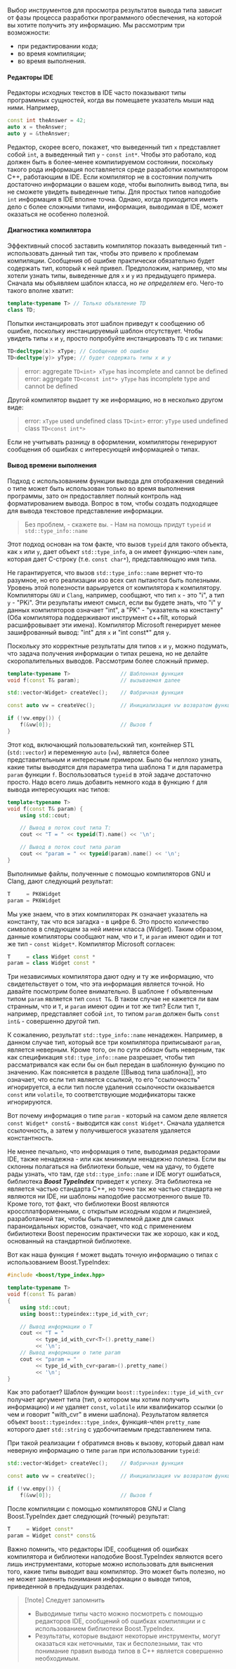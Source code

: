 Выбор инструментов для просмотра результатов вывода типа зависит от фазы процесса разработки программного обеспечения, на которой вы хотите получить эту информацию. Мы рассмотрим три возможности:
- при редактировании кода;
- во время компиляции;
- во время выполнения.
#### Редакторы IDE
Редакторы исходных текстов в IDE часто показывают типы программных сущностей, когда вы помещаете указатель мыши над ними. Например,
```cpp
const int theAnswer = 42;
auto x = theAnswer;
auto y = &theAnswer;
```
Редактор, скорее всего, покажет, что выведенный тип `x` представляет собой `int`, а выведенный тип `y` - `const int*`.
Чтобы это работало, код должен быть в более-менее компилируемом состоянии, поскольку такого рода информация поставляется среде разработки компилятором С++, работающим в IDE. Если компилятор не в состоянии получить достаточно информации о вашем коде, чтобы выполнить вывод типа, вы не сможете увидеть выведенные типы.
Для простых типов наподобие `int` информация в IDE вполне точна. Однако, когда приходится иметь дело с более сложными типами, информация, выводимая в IDE, может оказаться не особенно полезной.

#### Диагностика компилятора
Эффективный способ заставить компилятор показать выведенный тип - использовать данный тип так, чтобы это привело к проблемам компиляции. Сообщения об ошибке практически обязательно будет содержать тип, который к ней привел.
Предположим, например, что мы хотели узнать типы, выведенные для `x` и `y` из предыдущего примера. Сначала мы объявляем шаблон класса, но *не* *определяем* его. Чего-то такого вполне хватит:
```cpp
template<typename T> // Только объявление TD
class TD;
```
Попытки инстанцировать этот шаблон приведут к сообщению об ошибке, поскольку инстанцируемый шаблон отсутствует. Чтобы увидеть типы `x` и `y`, просто попробуйте инстанцировать `TD` с их типами:
```cpp
TD<decltype(x)> xType; // Сообщение об ошибке 
TD<decltype(y)> yType; // будет содержать типы x и y
```
> error: aggregate `TD<int> xType` has incomplete and cannot be defined
> error: aggregate `TD<const int*> yType` has incomplete type and cannot be defined

Другой компилятор выдает ту же информацию, но в несколько другом виде:
> error: `xType` used undefined class `TD<int>`
> error: `yType` used undefined class `TD<const int*>`

Если не учитывать разницу в оформлении, компиляторы генерируют сообщения об ошибках с интересующей информацией о типах.

#### Вывод времени выполнения
Подход с использованием функции вывода для отображения сведений о типе может быть использован только во время выполнения программы, зато он предоставляет полный контроль над форматированием вывода. Вопрос в том, чтобы создать подходящее для вывода текстовое представление информации.
> Без проблем, - скажете вы. - Нам на помощь придут `typeid` и `std::type_info::name`

Этот подход основан на том факте, что вызов `typeid` для такого объекта, как `x` или `y`, дает объект `std::type_info`, а он имеет функцию-член `name`, которая дает C-строку (т.е. `const char*`), представляющую имя типа.

Не гарантируется, что вызов `std::type_info::name` вернет что-то разумное, но его реализации изо всех сил пытаются быть полезными. Уровень этой полезности варьируется от компилятора к компилятору. Компиляторы `GNU` и `Clang`, например, сообщают, что тип `x` - это "i", а тип `y` - "PKi". Эти результаты имеют смысл, если вы будете знать, что "i" у данных компиляторов означает "int", а "PK" - "указатель на константу" (Оба компилятора поддерживают инструмент с++filt, который расшифровывает эти имена). Компилятор Microsoft генерирует менее зашифрованный вывод: "int" для `x` и "int const*" для `y`.

Поскольку это корректные результаты для типов `x` и `y`, можно подумать, что задача получения информации о типах решена, но не делайте скоропалительных выводов. Рассмотрим более сложный пример.
```cpp
template<typename T>                // Шаблонная функция
void f(const T& param);             // вызываемая далее

std::vector<Widget> createVec();    // Фабричная функция

const auto vw = createVec();        // Инициализация vw возвратом функции

if (!vw.empy()) {
	f(&vw[0]);                      // Вызов f
}
```
Этот код, включающий пользовательский тип, контейнер STL (`std::vector`) и переменную `auto` (`vw`), является более представительным и интересным примером. Было бы неплохо узнать, какие типы выводятся для параметра типа шаблона `T` и для параметра `param` функции `f`.
Воспользоваться `typeid` в этой задаче достаточно просто. Надо всего лишь добавить немного кода в функцию `f`  для вывода интересующих нас типов:
```cpp
template<typename T>
void f(const T& param) {
	using std::cout;

	// Вывод в поток cout типа T:
	cout << "T = " << typeid(T).name() << '\n';

	// Вывод в поток cout типа param
	cout << "param = " << typeid(param).name() << '\n';
}
```
Выполнимые файлы, полученные с помощью компиляторов GNU и Clang, дают следующий результат:
```cpp
T     = PK6Widget
param = PK6Widget
```
Мы уже знаем, что в этих компиляторах `PK` означает указатель на константу, так что вся загадка - в цифре 6. Это просто количество символов в следующем за ней имени класса (Widget). Таким образом, данные компиляторы сообщают нам, что и `T`, и `param` имеют один и тот же тип - `const Widget*`.
Компилятор Microsoft согласен:
```cpp
T     = class Widget const *
param = class Widget const *
```
Три независимых компилятора дают одну и ту же информацию, что свидетельствует о том, что эта информация является точной. Но давайте посмотрим более внимательно. В шаблоне `f` объявленным типом `param` является тип `const T&`. В таком случае не кажется ли вам странным, что и `T`, и `param` имеют один и тот же тип? Если тип `T`, например, представляет собой `int`, то типом `param` должен быть `const int&` - совершенно другой тип.

К сожалению, результат `std::type_info::name` ненадежен. Например, в данном случае тип, который все три компилятора приписывают `param`, является неверным.
Кроме того, он по сути *обязан* быть неверным, так как спецификация `std::type_info::name` разрешает, чтобы тип рассматривался как если бы он был передан в шаблонную функцию по значению. Как поясняется в разделе [[Вывод типа шаблона]], это означает, что если тип является ссылкой, то его "ссылочность" игнорируется, а если тип после удаления ссылочности оказывается `const` или `volatile`, то соответствующие модификаторы также игнорируются. 

Вот почему информация о типе `param` - который на самом деле является `const Widget* const&` - выводится как `const Widget*`. Сначала удаляется ссылочность, а затем у получившегося указателя удаляется константность.

Не менее печально, что информация о типе, выводимая редакторами IDE, также ненадежна - или как мнинимум ненадежно полезна.
Если вы склонны полагаться на библиотеки больше, чем на удачу, то будете рады узнать, что там, где `std::type_info::name` и IDE могут ошибаться, библиотека ***Boost TypeIndex*** приведет к успеху. Эта библиотека не является частью стандарта С++, но точно так же частью стандарта не являются ни IDE, ни шаблоны наподобие рассмотренного выше `TD`. Кроме того, тот факт, что библиотеки Boost являются кроссплатформенными, с открытым исходным кодом и лицензией, разработанной так, чтобы быть приемлемой даже для самых параноидальных юристов, означает, что код с применением бибилиотеки Boost переносим практически так же хорошо, как и код, основанный на стандартной библиотеке.

Вот как наша функция `f` может выдать точную информацию о типах с использованием Boost.TypeIndex:
```cpp
#include <boost/type_index.hpp>

template<typename T>
void f(const T& param)
{
	using std::cout;
	using boost::typeindex::type_id_with_cvr;

	// Вывод информации о T
	cout << "T = "
		 << type_id_with_cvr<T>().pretty_name()
		 << '\n';
	// Вывод информации о типе param
	cout << "param = "
		 << type_id_with_cvr<param>().pretty_name()
		 << '\n';
}
```
Как это работает? Шаблон функции `boost::typeindex::type_id_with_cvr` получает аргумент типа (тип, о котором мы хотим получить информацию) и *не* удаляет `const`, `volatile` или квалификатор ссылки (о чем и говорит "with_cvr" в имени шаблона). Результатом является объект `boost::typeindex::type_index`, функция-член `pretty_name` которого дает `std::string` с удобочитаемым представлением типа.

При такой реализации `f` обратимся вновь к вызову, который давал нам неверную информацию о типе `param` при использовании `typeid`:
```cpp
std::vector<Widget> createVec();    // Фабричная функция

const auto vw = createVec();        // Инициализация vw возвратом функции

if (!vw.empy()) {
	f(&vw[0]);                      // Вызов f
```
После компиляции с помощью компиляторов GNU и Clang Boost.TypeIndex дает следующий (точный) результат:
```cpp
T     = Widget const*
param = Widget const* const&
```

Важно помнить, что редакторы IDE, сообщения об ошибках компилятора и библиотеки наподобие Boost.TypeIndex являются всего лишь инструментами, которые можно использовать для выяснения того, какие типы выводит ваш компилятор. Это может быть полезно, но не может заменить понимания информации о выводе типов, приведенной в предыдущих разделах.
>[!note] Следует запомнить
>- Выводимые типы часто можно посмотреть с помощью редакторов IDE, сообщений об ошибках компиляции и с использованием библиотеки Boost.TypeIndex.
>- Результаты, которые выдают некоторые инструменты, могут оказаться как неточными, так и бесполезными, так что понимание правил вывода типов в С++ является совершенно необходимым.